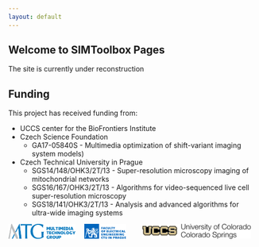 ```yaml
---
layout: default
---
```


## Welcome to SIMToolbox Pages

The site is currently under reconstruction

## Funding

This project has received funding from:

* UCCS center for the BioFrontiers Institute
* Czech Science Foundation
  - GA17-05840S - Multimedia optimization of shift-variant imaging system models)
* Czech Technical University in Prague
  - SGS14/148/OHK3/2T/13 - Super-resolution microscopy imaging of mitochondrial networks
  - SGS16/167/OHK3/2T/13 - Algorithms for video-sequenced live cell super-resolution microscopy
  - SGS18/141/OHK3/2T/13 - Analysis and advanced algorithms for ultra-wide imaging systems

<div style="display: flex; text-align: center;">
  <div style="margin-right: 10px;">
    <img src="media/mmtg.svg" alt="MMTG" height="30"/>
  </div>
  <div style="flex-grow: 1; margin-right: 10px;">
    <img src="media/electrical_engineering.svg" alt="FEE, CTU in Prague" height="30"/>
  </div>
  <div style="flex-grow: 2;">
    <img src="media/UCCS_Signature.svg" alt="UCCS" height="30">
  </div>
</div>
